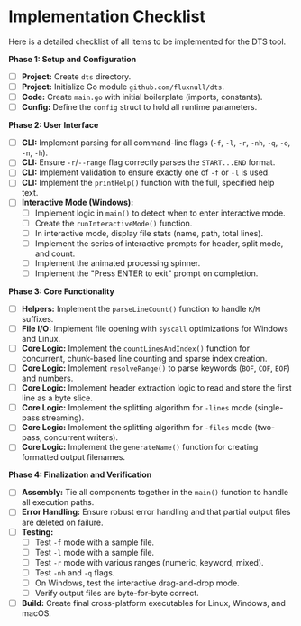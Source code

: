 # Implementation Checklist

Here is a detailed checklist of all items to be implemented for the DTS tool.

**Phase 1: Setup and Configuration**
- [ ] **Project:** Create `dts` directory.
- [ ] **Project:** Initialize Go module `github.com/fluxnull/dts`.
- [ ] **Code:** Create `main.go` with initial boilerplate (imports, constants).
- [ ] **Config:** Define the `config` struct to hold all runtime parameters.

**Phase 2: User Interface**
- [ ] **CLI:** Implement parsing for all command-line flags (`-f`, `-l`, `-r`, `-nh`, `-q`, `-o`, `-n`, `-h`).
- [ ] **CLI:** Ensure `-r`/`--range` flag correctly parses the `START...END` format.
- [ ] **CLI:** Implement validation to ensure exactly one of `-f` or `-l` is used.
- [ ] **CLI:** Implement the `printHelp()` function with the full, specified help text.
- [ ] **Interactive Mode (Windows):**
    - [ ] Implement logic in `main()` to detect when to enter interactive mode.
    - [ ] Create the `runInteractiveMode()` function.
    - [ ] In interactive mode, display file stats (name, path, total lines).
    - [ ] Implement the series of interactive prompts for header, split mode, and count.
    - [ ] Implement the animated processing spinner.
    - [ ] Implement the "Press ENTER to exit" prompt on completion.

**Phase 3: Core Functionality**
- [ ] **Helpers:** Implement the `parseLineCount()` function to handle `K`/`M` suffixes.
- [ ] **File I/O:** Implement file opening with `syscall` optimizations for Windows and Linux.
- [ ] **Core Logic:** Implement the `countLinesAndIndex()` function for concurrent, chunk-based line counting and sparse index creation.
- [ ] **Core Logic:** Implement `resolveRange()` to parse keywords (`BOF`, `COF`, `EOF`) and numbers.
- [ ] **Core Logic:** Implement header extraction logic to read and store the first line as a byte slice.
- [ ] **Core Logic:** Implement the splitting algorithm for `-lines` mode (single-pass streaming).
- [ ] **Core Logic:** Implement the splitting algorithm for `-files` mode (two-pass, concurrent writers).
- [ ] **Core Logic:** Implement the `generateName()` function for creating formatted output filenames.

**Phase 4: Finalization and Verification**
- [ ] **Assembly:** Tie all components together in the `main()` function to handle all execution paths.
- [ ] **Error Handling:** Ensure robust error handling and that partial output files are deleted on failure.
- [ ] **Testing:**
    - [ ] Test `-f` mode with a sample file.
    - [ ] Test `-l` mode with a sample file.
    - [ ] Test `-r` mode with various ranges (numeric, keyword, mixed).
    - [ ] Test `-nh` and `-q` flags.
    - [ ] On Windows, test the interactive drag-and-drop mode.
    - [ ] Verify output files are byte-for-byte correct.
- [ ] **Build:** Create final cross-platform executables for Linux, Windows, and macOS.
